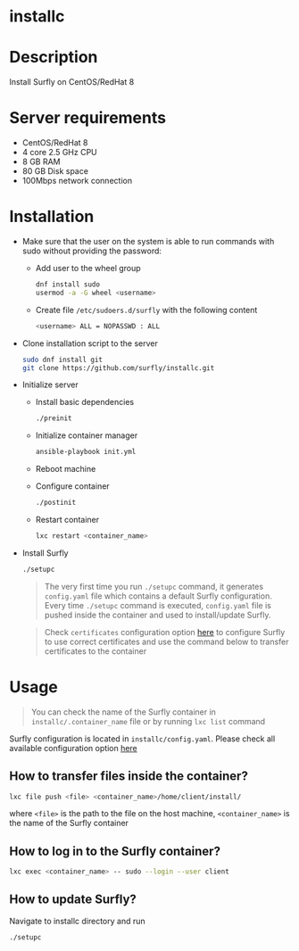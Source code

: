 installc
===========

# Description
Install Surfly on CentOS/RedHat 8

# Server requirements
 - CentOS/RedHat 8
 - 4 core 2.5 GHz CPU
 - 8 GB RAM
 - 80 GB Disk space
 - 100Mbps network connection

# Installation
- Make sure that the user on the system is able to run commands with sudo without providing the password:
  - Add user to the wheel group
    ```bash
    dnf install sudo
    usermod -a -G wheel <username>
    ```
  - Create file `/etc/sudoers.d/surfly` with the following content
    ```bash
    <username> ALL = NOPASSWD : ALL
    ```

- Clone installation script to the server
  ```bash
  sudo dnf install git
  git clone https://github.com/surfly/installc.git
  ```

- Initialize server
  - Install basic dependencies
    ```bash
    ./preinit
    ```

  - Initialize container manager
    ```bash
    ansible-playbook init.yml
    ```

  - Reboot machine

  - Configure container
    ```bash
    ./postinit
    ```

  - Restart container
    ```bash
    lxc restart <container_name>
    ```

- Install Surfly
  ```bash
  ./setupc
  ```
  > The very first time you run `./setupc` command, it generates `config.yaml` file which contains a default Surfly configuration.
  Every time `./setupc` command is executed, `config.yaml` file is pushed inside the container and used to install/update
  Surfly.

  > Check `certificates` configuration option [here](https://docs.surfly.com/installation/#configuration) to configure Surfly to use correct certificates and use the command below to transfer certificates to the container

# Usage
> You can check the name of the Surfly container in `installc/.container_name` file or by running `lxc list` command

Surfly configuration is located in `installc/config.yaml`. Please check all available configuration option [here](https://docs.surfly.com/installation/#configuration)

## How to transfer files inside the container?
```bash
lxc file push <file> <container_name>/home/client/install/
```
where `<file>` is the path to the file on the host machine, `<container_name>` is the name of the Surfly container

## How to log in to the Surfly container?
```bash
lxc exec <container_name> -- sudo --login --user client
```

## How to update Surfly?
Navigate to installc directory and run
```bash
./setupc
```
